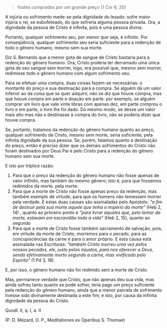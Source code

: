 > fostes comprados por um grande preço (1 Cor 6, 20) 

A injúria ou sofrimento mede-se pela dignidade do lesado: sofre maior injúria o rei, se esbofeteado, do que sofreria alguma pessoa privada. Ora, a dignidade da pessoa de Cristo é infinita, pois é uma pessoa divina.

Portanto, qualquer sofrimento seu, por menor que seja, é infinito. Por conseqüência, qualquer sofrimento seu seria suficiente para a redenção de todo o gênero humano, mesmo sem sua morte.

Diz S. Bernardo que a menor gota de sangue de Cristo bastaria para a redenção do gênero humano. Ora, Cristo poderia ter derramado uma única gota de seu sangue sem morrer, logo, era possível que, mesmo sem morrer, redimisse todo o gênero humano com algum sofrimento seu.

Para se efetuar uma compra, duas coisas fazem-se necessárias: o montante do preço e sua destinação para a compra. Se alguém dá um valor inferior ao da coisa que se quer adquirir, não se diz que houve compra, mas que houve compra em parte e doação em parte: por exemplo, se alguém comprar um livro que vale vinte libras com apenas dez, em parte comprou o livro e em parte, o livro lhe foi dado. Do mesmo modo, se desse um valor mais alto mas não o destinasse à compra do livro, não se poderia dizer que houve compra.

Se, portanto, tratamos da redenção do gênero humano quanto ao preço, qualquer sofrimento de Cristo, mesmo sem morte, seria suficiente, pela infinita dignidade da sua pessoa. Se, porém, falamos quanto a destinação do preço, então é preciso dizer que os demais sofrimentos do Cristo não foram destinados por Deus Pai e pelo Cristo para a redenção do gênero humano sem sua morte.

E isto por tríplice razão:

1. Para que o preço da redenção do gênero humano não fosse apenas de valor infinito, mas também do mesmo gênero; isto é, para que fossemos redimidos da morte, pela morte.
2. Para que a morte de Cristo não fosse apenas preço da redenção, mas também exemplo de virtude, para que os homens não temessem morrer pela verdade. E estas duas causas são assinaladas pelo Apóstolo: *"a fim de destruir pela sua morte aquele que tinha o império da morte"* (Heb 2, 14) , quanto ao primeiro ponto e *"para livrar aqueles que, pelo temor da morte, estavam em escravidão toda a vida"* (Heb 2, 15), quanto ao segundo 
3. Para que a morte de Cristo fosse também sacramento de salvação; pois, em virtude da morte de Cristo, morremos para o pecado, para as concupiscências da carne e para o amor próprio. E esta causa está assinalada nas Escrituras: *"também Cristo morreu uma vez pelos nossos pecados, ele, justo pelos injustos, para nos oferecer a Deus, sendo efetivamente morto segundo a carne, mas vivificado pelo Espírito"* (1 Pd 3, 18).

E, por isso, o gênero humano não foi redimido sem a morte de Cristo.

Mas, permanece verdade que Cristo, que não apenas deu sua vida, mas ainda sofreu tanto quanto se pode sofrer, teria pago um preço suficiente pela redenção do gênero humano, ainda que a menor parcela de sofrimento tivesse sido divinamente destinada a este fim; e isto, por causa da infinita dignidade da pessoa do Cristo.

Quodl. II, q. I, a. II

(P. D. Mézard, O. P., Meditationes ex Operibus S. Thomae)

